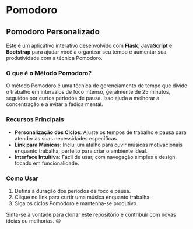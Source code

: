 # Pomodoro

## Pomodoro Personalizado 

Este é um aplicativo interativo desenvolvido com  **Flask**, **JavaScript** e **Bootstrap** para ajudar você a organizar seu tempo e aumentar sua produtividade com a técnica Pomodoro.

### O que é o Método Pomodoro?
O método Pomodoro é uma técnica de gerenciamento de tempo que divide o trabalho em intervalos de foco intenso, geralmente de 25 minutos, seguidos por curtos períodos de pausa. Isso ajuda a melhorar a concentração e a evitar a fadiga mental.

### Recursos Principais
- **Personalização dos Ciclos**: Ajuste os tempos de trabalho e pausa para atender às suas necessidades específicas.
- **Link para Músicas**: Inclui um atalho para ouvir músicas motivacionais enquanto trabalha, perfeito para criar o ambiente ideal.
- **Interface Intuitiva**: Fácil de usar, com navegação simples e design focado em funcionalidade.

### Como Usar
1. Defina a duração dos períodos de foco e pausa.
2. Clique no link para curtir uma música enquanto trabalha.
3. Siga os ciclos Pomodoro e mantenha-se produtivo.

Sinta-se à vontade para clonar este repositório e contribuir com novas ideias ou melhorias. 😊


